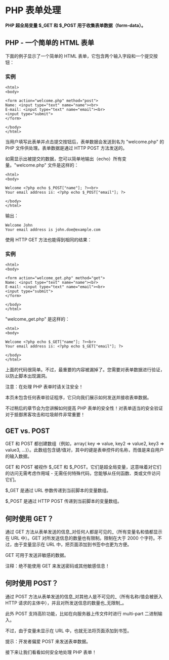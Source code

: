 
# PHP 表单处理




**PHP 超全局变量 $_GET 和 $_POST 用于收集表单数据（form-data）。**

## PHP - 一个简单的 HTML 表单

下面的例子显示了一个简单的 HTML 表单，它包含两个输入字段和一个提交按钮：

### 实例

```
<html>
<body>

<form action="welcome.php" method="post">
Name: <input type="text" name="name"><br>
E-mail: <input type="text" name="email"><br>
<input type="submit">
</form>

</body>
</html>

```



当用户填写此表单并点击提交按钮后，表单数据会发送到名为 "welcome.php" 的 PHP 文件供处理。表单数据是通过 HTTP POST 方法发送的。

如需显示出被提交的数据，您可以简单地输出（echo）所有变量。"welcome.php" 文件是这样的：

```
<html>
<body>

Welcome <?php echo $_POST["name"]; ?><br>
Your email address is: <?php echo $_POST["email"]; ?>

</body>
</html>

```

输出：

```
Welcome John
Your email address is john.doe@example.com

```

使用 HTTP GET 方法也能得到相同的结果：

### 实例

```
<html>
<body>

<form action="welcome_get.php" method="get">
Name: <input type="text" name="name"><br>
E-mail: <input type="text" name="email"><br>
<input type="submit">
</form>

</body>
</html>

```



"welcome_get.php" 是这样的：

```
<html>
<body>

Welcome <?php echo $_GET["name"]; ?><br>
Your email address is: <?php echo $_GET["email"]; ?>

</body>
</html>

```

上面的代码很简单。不过，最重要的内容被漏掉了。您需要对表单数据进行验证，以防止脚本出现漏洞。

注意：在处理 PHP 表单时请关注安全！

本页未包含任何表单验证程序，它只向我们展示如何发送并接收表单数据。

不过稍后的章节会为您讲解如何提高 PHP 表单的安全性！对表单适当的安全验证对于抵御黑客攻击和垃圾邮件非常重要！

## GET vs. POST

GET 和 POST 都创建数组（例如，array( key =&gt; value, key2 =&gt; value2, key3 =&gt; value3, ...)）。此数组包含键/值对，其中的键是表单控件的名称，而值是来自用户的输入数据。

GET 和 POST 被视作 $_GET 和 $_POST。它们是超全局变量，这意味着对它们的访问无需考虑作用域 - 无需任何特殊代码，您能够从任何函数、类或文件访问它们。

$_GET 是通过 URL 参数传递到当前脚本的变量数组。

$_POST 是通过 HTTP POST 传递到当前脚本的变量数组。

## 何时使用 GET？

通过 GET 方法从表单发送的信息_对任何人都是可见的_（所有变量名和值都显示在 URL 中）。GET 对所发送信息的数量也有限制。限制在大于 2000 个字符。不过，由于变量显示在 URL 中，把页面添加到书签中也更为方便。

GET 可用于发送非敏感的数据。

注释：绝不能使用 GET 来发送密码或其他敏感信息！

## 何时使用 POST？

通过 POST 方法从表单发送的信息_对其他人是不可见的_（所有名称/值会被嵌入 HTTP 请求的主体中），并且对所发送信息的数量也_无限制_。

此外 POST 支持高阶功能，比如在向服务器上传文件时进行 multi-part 二进制输入。

不过，由于变量未显示在 URL 中，也就无法将页面添加到书签。

提示：开发者偏爱 POST 来发送表单数据。

接下来让我们看看如何安全地处理 PHP 表单！





